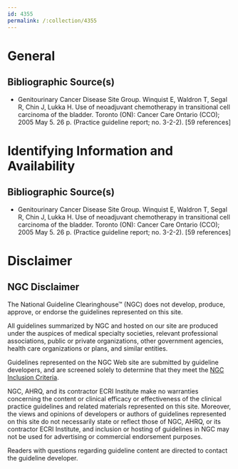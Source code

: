 ```yaml
---
id: 4355
permalink: /:collection/4355
---
```


# General

## Bibliographic Source(s)

- Genitourinary Cancer Disease Site Group. Winquist E, Waldron T, Segal R, Chin J, Lukka H. Use of neoadjuvant chemotherapy in transitional cell carcinoma of the bladder. Toronto (ON): Cancer Care Ontario (CCO); 2005 May 5. 26 p. (Practice guideline report; no. 3-2-2). [59 references]

# Identifying Information and Availability

## Bibliographic Source(s)

- Genitourinary Cancer Disease Site Group. Winquist E, Waldron T, Segal R, Chin J, Lukka H. Use of neoadjuvant chemotherapy in transitional cell carcinoma of the bladder. Toronto (ON): Cancer Care Ontario (CCO); 2005 May 5. 26 p. (Practice guideline report; no. 3-2-2). [59 references]

# Disclaimer

## NGC Disclaimer

The National Guideline Clearinghouse™ (NGC) does not develop, produce, approve, or endorse the guidelines represented on this site.

All guidelines summarized by NGC and hosted on our site are produced under the auspices of medical specialty societies, relevant professional associations, public or private organizations, other government agencies, health care organizations or plans, and similar entities.

Guidelines represented on the NGC Web site are submitted by guideline developers, and are screened solely to determine that they meet the [NGC Inclusion Criteria](/help-and-about/summaries/inclusion-criteria).

NGC, AHRQ, and its contractor ECRI Institute make no warranties concerning the content or clinical efficacy or effectiveness of the clinical practice guidelines and related materials represented on this site. Moreover, the views and opinions of developers or authors of guidelines represented on this site do not necessarily state or reflect those of NGC, AHRQ, or its contractor ECRI Institute, and inclusion or hosting of guidelines in NGC may not be used for advertising or commercial endorsement purposes.

Readers with questions regarding guideline content are directed to contact the guideline developer.

